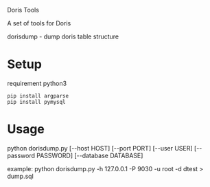 Doris Tools

A set of tools for Doris

dorisdump - dump doris table structure

# Setup

requirement python3

```
pip install argparse
pip install pymysql
```


# Usage

python dorisdump.py [--host HOST] [--port PORT] [--user USER]
                    [--password PASSWORD] [--database DATABASE]

example:
python dorisdump.py -h 127.0.0.1 -P 9030 -u root -d dtest > dump.sql
